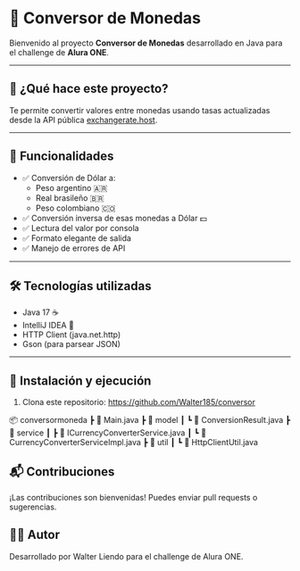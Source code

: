 # 💱 Conversor de Monedas

Bienvenido al proyecto **Conversor de Monedas** desarrollado en Java para el challenge de **Alura ONE**.

---

## 🚀 ¿Qué hace este proyecto?

Te permite convertir valores entre monedas usando tasas actualizadas desde la API pública [exchangerate.host](https://exchangerate.host).

---

## 📌 Funcionalidades

- ✅ Conversión de Dólar a:
    - Peso argentino 🇦🇷
    - Real brasileño 🇧🇷
    - Peso colombiano 🇨🇴
- ✅ Conversión inversa de esas monedas a Dólar 💵
- ✅ Lectura del valor por consola
- ✅ Formato elegante de salida
- ✅ Manejo de errores de API

---

## 🛠️ Tecnologías utilizadas

- Java 17 ☕
- IntelliJ IDEA 🧠
- HTTP Client (java.net.http)
- Gson (para parsear JSON)

---

## 🔧 Instalación y ejecución

1. Clona este repositorio: https://github.com/Walter185/conversor

📦 conversormoneda
┣ 📜 Main.java
┣ 📁 model
┃ ┗ 📜 ConversionResult.java
┣ 📁 service
┃ ┣ 📜 ICurrencyConverterService.java
┃ ┗ 📜 CurrencyConverterServiceImpl.java
┣ 📁 util
┃ ┗ 📜 HttpClientUtil.java


## 📬 Contribuciones
¡Las contribuciones son bienvenidas! Puedes enviar pull requests o sugerencias.

## 👨‍💻 Autor
Desarrollado por Walter Liendo para el challenge de Alura ONE.